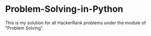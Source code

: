 # Problem-Solving-in-Python
This is my solution for all HackerRank problems under the module of "Problem Solving".
